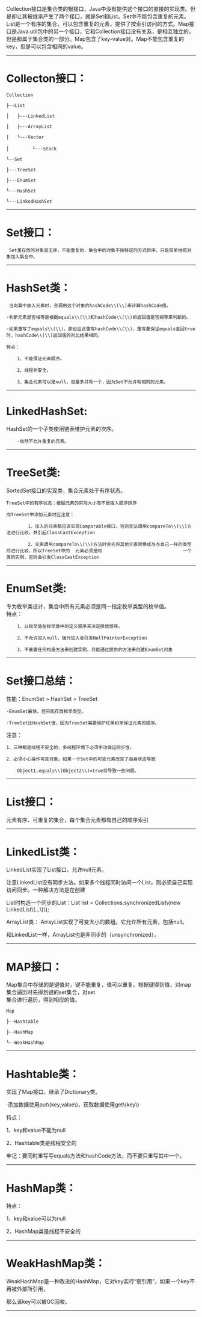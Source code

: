 Collection接口是集合类的根接口，Java中没有提供这个接口的直接的实现类。但是却让其被继承产生了两个接口，就是Set和List。Set中不能包含重复的元素。List是一个有序的集合，可以包含重复的元素，提供了按索引访问的方式。Map接口是Java.util包中的另一个接口，它和Collection接口没有关系，是相互独立的，但是都属于集合类的一部分。Map包含了key-value对。Map不能包含重复的key，但是可以包含相同的value。

---

# Collecton接口：

```
Collection

├--List

│   ├---LinkedList

│   ├---ArrayList

│   └---Vector

│　       └---Stack

└--Set

├---TreeSet

├---EnumSet

└---HashSet

└---LinkedHashSet
```

---

# Set接口：

```
 Set里存放的对象是无序，不能重复的，集合中的对象不按特定的方式排序，只是简单地把对象加入集合中。
```

---

# HashSet类：

```
 当向其中放入元素时，会调用这个对象的hashCode\\(\\)来计算hashCode值。

·判断元素是否相等是根据equals\\(\\)和hashCode\\(\\)的返回值是否相等来判断的。

·如果重写了equals\\(\\)，那也应该重写hashCode\\(\\)，重写要保证equals返回true时，hashCode\\(\\)返回值的对比结果相同。

特点：

    1、不能保证元素顺序。    

    2、线程非安全。   

    3、集合元素可以是null，但最多只有一个，因为Set不允许有相同的元素。
```

---

# LinkedHashSet:

HashSet的一个子类使用链表维护元素的次序。

```
    ·依然不允许重复的元素。
```

---

# TreeSet类:

SortedSet接口的实现类，集合元素处于有序状态。

```
TreeSet中的有序状态：根据元素的实际大小而不是插入顺序排序

向TreeSet中添加元素时应注意：

        1、加入的元素都应该实现Comparable接口，否则无法调用compareTo\\(\\)方法进行比较，并引起ClassCastException

        2、元素调用compareTo\\(\\)方法时会先将其他元素转换成与与自己一样的类型后进行比较，所以TreeSet中的  元素必须是同                              一个类的实例，否则会引发ClassCastException
```

---

# EnumSet类:

专为枚举类设计，集合中所有元素必须是同一指定枚举类型的枚举值。  
    特点：

```
    1、以枚举值在枚举类中的定义顺序来决定排放顺序。

    2、不允许加入null，强行加入会引发NullPointerException

    3、不暴露任何构造方法来创建实例，只能通过提供的方法来创建EnumSet对象
```

---

# Set接口总结：

性能：EnumSet &gt; HashSet &gt; TreeSet

```
·EnumSet最快，但只能存放枚举类型。

·TreeSet比HashSet慢，因为TreeSet需要维护红黑树来保证元素的顺序。
```

注意：

```
1、三种都是线程不安全的，多线程环境下必须手动保证同步性。

2、必须小心操作可变对象。如果一个Set中的可变元素改变了自身状态导致

    Object1.equals\\(Object2\\)=true将导致一些问题。
```

---

# List接口：

元素有序、可重复的集合，每个集合元素都有自己的顺序索引

---

# LinkedList类：

LinkedList实现了List接口，允许null元素。

注意LinkedList没有同步方法。如果多个线程同时访问一个List，则必须自己实现访问同步。一种解决方法是在创建

List时构造一个同步的List：List list = Collections.synchronizedList\\(new LinkedList\\(...\\)\\);

ArrayList类：   ArrayList实现了可变大小的数组。它允许所有元素，包括null。

和LinkedList一样，ArrayList也是非同步的（unsynchronized）。

---

# MAP接口：

Map集合中存储的是键值对，键不能重复，值可以重复。根据键得到值，对map集合遍历时先得到键的set集合，对set  
集合进行遍历，得到相应的值。

```
Map

├--Hashtable

├--HashMap

└--WeakHashMap
```

---

# Hashtable类：

实现了Map接口，继承了Dictionary类。

·添加数据使用put\\(key,value\\)，获取数据使用get\\(key\\)

特点：

1、key和value不能为null

2、Hashtable类是线程安全的

牢记：要同时重写写equals方法和hashCode方法，而不要只重写其中一个。

---

# HashMap类：

特点：

1、key和value可以为null  

2、HashMap类是线程不安全的

---

# WeakHashMap类：

WeakHashMap是一种改进的HashMap，它对key实行“弱引用”，如果一个key不再被外部所引用，

那么该key可以被GC回收。

---

# 

# 



